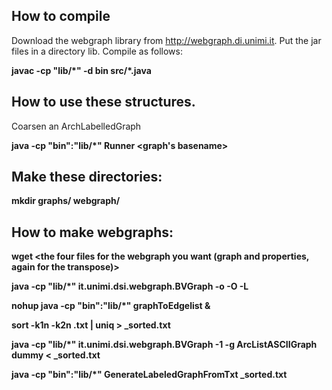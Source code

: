 How to compile
--

Download the webgraph library from http://webgraph.di.unimi.it. Put the jar files in a directory lib. Compile as follows:

**javac -cp "lib/\*" -d bin src/\*.java**


How to use these structures.
----------------------------------------

Coarsen an ArchLabelledGraph

**java -cp "bin":"lib/\*" Runner <graph's basename> <integer>**

##

Make these directories:
-------------------------

**mkdir graphs/ webgraph/**

How to make webgraphs:
----------------------

**wget <the four files for the webgraph you want (graph and properties, again for the transpose)>**

**java -cp "lib/*" it.unimi.dsi.webgraph.BVGraph -o -O -L <basename>**

**nohup java -cp "bin":"lib/*" graphToEdgelist <baseame>&**

**sort -k1n -k2n <basename>.txt | uniq > <basename>_sorted.txt**

**java -cp "lib/\*" it.unimi.dsi.webgraph.BVGraph -1 -g ArcListASCIIGraph dummy <basename> < <basename>_sorted.txt**

**java -cp "bin":"lib/\*" GenerateLabeledGraphFromTxt <basename> <basename>_sorted.txt**
